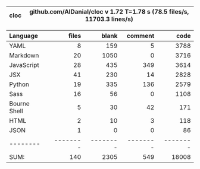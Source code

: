 cloc|github.com/AlDanial/cloc v 1.72  T=1.78 s (78.5 files/s, 11703.3 lines/s)
--- | ---

Language|files|blank|comment|code
:-------|-------:|-------:|-------:|-------:
YAML|8|159|5|3788
Markdown|20|1050|0|3716
JavaScript|28|435|349|3614
JSX|41|230|14|2828
Python|19|335|136|2579
Sass|16|56|0|1108
Bourne Shell|5|30|42|171
HTML|2|10|3|118
JSON|1|0|0|86
--------|--------|--------|--------|--------
SUM:|140|2305|549|18008
